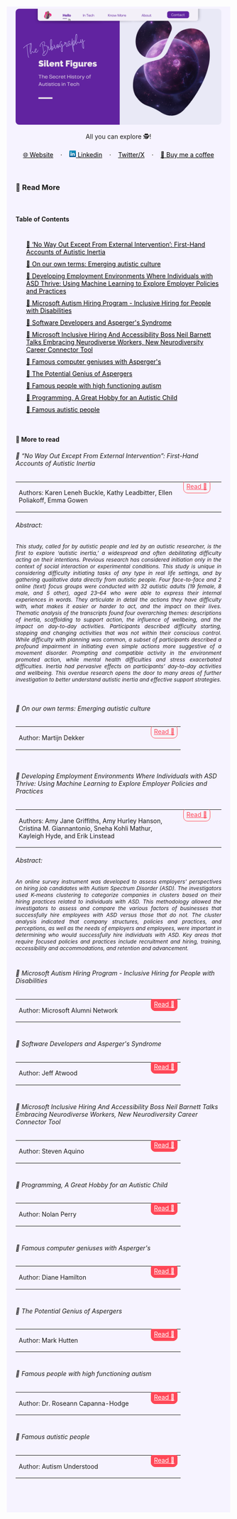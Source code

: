 <!-- SHORTLINKS -->
[no-way]: https://www.frontiersin.org/journals/psychology/articles/10.3389/fpsyg.2021.631596/full
[own-term]: https://www.autscape.org/2015/programme/handouts/Autistic-Culture-07-Oct-1999.pdf
[microsoft-autism-program]: https://www.microsoftalumni.com/s/1769/19/interior.aspx?gid=2&pgid=1119&sid=1769
[coding-horror]: https://blog.codinghorror.com/software-developers-and-aspergers-syndrome/
[neil-barnett-talk]: https://www.forbes.com/sites/stevenaquino/2022/05/02/microsoft-inclusive-hiring-and-accessibility-boss-neil-barnett-talks-embracing-neurodiverse-workers-new-neurodiversity-career-connector-tool/?sh=749f70f23990
[computer-genius]: https://drdianehamilton.com/famous-computer-geniuses-with-aspergers/
[potential-genius]: https://www.myaspergerschild.com/2010/10/potential-genius-of-aspergers.html?m=1
[famous-autism]: https://medium.com/@drroseanncapannahodge/famous-people-with-high-functioning-autism-65edb944629f
[famous-autistic]: https://autismunderstood.co.uk/what-actually-is-autism/famous-autistic-people-2/
[autistic-child]: https://neuroclastic.com/programming-a-great-hobby-for-an-autistic-child/


<!-- RESOURCES COVER -->
<div style="background-color: #F6F3FF; padding: 20px">
<p align="center" style="margin-top: -15px">
  <a href="https://github.com/HelviraG/resources.silent-figures">
    <img style="border-radius: 8px" src="../assets/images/silent-figures_cover.png" alt="Logo" />
  </a>
</p>

  <p align="center">
    All you can explore 🕵️!
    <br />
    <br />
    <a href="https://helvirag.github.io" style="padding: 6px 12px; color: black" onmouseover="this.style.color='purple'; this.style.fontWeight=''" onmouseleave="this.style.color='black'">🌐 Website</a>
    ·
    <a href="https://linkedin.com/helvira-dev" style="padding: 6px 12px; color: black" onmouseover="this.style.color='purple';fontSize=''" onmouseleave="this.style.color='black'; this.style.fontWeight='normal'; fontSize='12px'"><img src="../assets/images/linkedin.png" width="15px"/> Linkedin</a>
    ·
    <a href="https://twitter.com/helvira_g" style="padding: 6px 12px; color: black" onmouseover="this.style.color='purple';" onmouseleave="this.style.color='black'">Twitter/X</a>
    ·
    <a href="https://www.buymeacoffee.com/helvira" style="padding: 6px 12px; color: black" onmouseover="this.style.color='purple';" onmouseleave="this.style.color='black'">🥤 Buy me a coffee</a>
  </p>

  <br />

  <!-- READ MORE ASSETS -->
  ### 🔎 Read More

  <br />
    
  <!-- TABLE OF CONTENTS -->
  #### Table of Contents

  <ol style="list-style-type: none; margin-top: 40px;">
    <li style="margin-top: 8px">
    <a href="https://github.com/HelviraG/conferences.resources/blob/main/silent_figures/sections/ReadMoreAssets.md#-no-way-out-except-from-external-intervention-first-hand-accounts-of-autistic-inertia" style="color: black" onmouseover="this.style.fontWeight='700';this.style.color='#6A42AB';" onmouseout="this.style.fontWeight='';this.style.color='black';">🧷 ‘No Way Out Except From External Intervention’: First-Hand Accounts of Autistic Inertia</a>
    </li>
    <li style="margin-top: 10px">
    <a href="https://github.com/HelviraG/conferences.resources/blob/main/silent_figures/sections/ReadMoreAssets.md#-on-our-own-terms-emerging-autistic-culture" style="color: black" onmouseover="this.style.fontWeight='700';this.style.color='#6A42AB';" onmouseout="this.style.fontWeight='';this.style.color='black';">🧷 On our own terms: Emerging autistic culture</a>
    </li>
    <li style="margin-top: 10px">
    <a href="https://github.com/HelviraG/conferences.resources/blob/main/silent_figures/sections/ReadMoreAssets.md#-developing-employment-environments-where-individuals-with-asd-thrive-using-machine-learning-to-explore-employer-policies-and-practices" style="color: black" onmouseover="this.style.fontWeight='700';this.style.color='#6A42AB';" onmouseout="this.style.fontWeight='';this.style.color='black';">🧷 Developing Employment Environments Where Individuals with ASD Thrive: Using Machine Learning to Explore Employer Policies and Practices</a>
    </li>
    <li style="margin-top: 10px">
    <a href="https://github.com/HelviraG/conferences.resources/blob/main/silent_figures/sections/ReadMoreAssets.md#-microsoft-autism-hiring-program---inclusive-hiring-for-people-with-disabilities" style="color: black" onmouseover="this.style.fontWeight='700';this.style.color='#6A42AB';" onmouseout="this.style.fontWeight='';this.style.color='black';">🧷 Microsoft Autism Hiring Program - Inclusive Hiring for People with Disabilities</a>
    </li>
    <li style="margin-top: 10px">
    <a href="https://github.com/HelviraG/conferences.resources/blob/main/silent_figures/sections/ReadMoreAssets.md#--software-developers-and-aspergers-syndrome" style="color: black" onmouseover="this.style.fontWeight='700';this.style.color='#6A42AB';" onmouseout="this.style.fontWeight='';this.style.color='black';">🧷 Software Developers and Asperger's Syndrome</a>
    </li>
    <li style="margin-top: 10px">
    <a href="https://github.com/HelviraG/conferences.resources/blob/main/silent_figures/sections/ReadMoreAssets.md#-microsoft-inclusive-hiring-and-accessibility-boss-neil-barnett-talks-embracing-neurodiverse-workers-new-neurodiversity-career-connector-tool" style="color: black" onmouseover="this.style.fontWeight='700';this.style.color='#6A42AB';" onmouseout="this.style.fontWeight='';this.style.color='black';">🧷 Microsoft Inclusive Hiring And Accessibility Boss Neil Barnett Talks Embracing Neurodiverse Workers, New Neurodiversity Career Connector Tool</a>
    </li>
    <li style="margin-top: 10px">
    <a href="https://github.com/HelviraG/conferences.resources/blob/main/silent_figures/sections/ReadMoreAssets.md#-famous-computer-geniuses-with-aspergers" style="color: black" onmouseover="this.style.fontWeight='700';this.style.color='#6A42AB';" onmouseout="this.style.fontWeight='';this.style.color='black';">🧷 Famous computer geniuses with Asperger's</a>
    </li>
    <li style="margin-top: 10px">
    <a href="https://github.com/HelviraG/conferences.resources/blob/main/silent_figures/sections/ReadMoreAssets.md#-the-potential-genius-of-aspergers" style="color: black" onmouseover="this.style.fontWeight='700';this.style.color='#6A42AB';" onmouseout="this.style.fontWeight='';this.style.color='black';">🧷 The Potential Genius of Aspergers</a>
    </li>
    <li style="margin-top: 10px">
    <a href="https://github.com/HelviraG/conferences.resources/blob/main/silent_figures/sections/ReadMoreAssets.md#-famous-people-with-high-functioning-autism" style="color: black" onmouseover="this.style.fontWeight='700';this.style.color='#6A42AB';" onmouseout="this.style.fontWeight='';this.style.color='black';">🧷 Famous people with high functioning autism</a>
    </li>
    <li style="margin-top: 10px">
    <a href="https://github.com/HelviraG/conferences.resources/blob/main/silent_figures/sections/ReadMoreAssets.md#-programming-a-great-hobby-for-an-autistic-child" style="color: black" onmouseover="this.style.fontWeight='700';this.style.color='#6A42AB';" onmouseout="this.style.fontWeight='';this.style.color='black';">🧷 Programming, A Great Hobby for an Autistic Child</a>
    </li>
    <li style="margin-top: 10px">
    <a href="https://github.com/HelviraG/conferences.resources/blob/main/silent_figures/sections/ReadMoreAssets.md#-famous-autistic-people" style="color: black" onmouseover="this.style.fontWeight='700';this.style.color='#6A42AB';" onmouseout="this.style.fontWeight='';this.style.color='black';">🧷 Famous autistic people</a>
    </li>
  </ol>

  <br />

  #### 🔎 More to read

  ###### 📰 “No Way Out Except From External Intervention”: First-Hand Accounts of Autistic Inertia

  <table>
    <tbody>
      <tr align="left">
        <td style="border: none"><p style="font-size: 14px">Authors: Karen Leneh Buckle, Kathy Leadbitter, Ellen Poliakoff, Emma Gowen</p></td>
        <td width="20%" style="border: none; vertical-align: top">
          <a href="[no-way]" style="color: #ff4757; border: 1px solid #ff4757; padding: 6px; border-radius: 10px">Read 👀</a>
        </td>
      </tr>
    </tbody>
  </table>
  <h6>Abstract:</h6>
  <p style="font-size: 12px; font-style: italic; text-align: justify">
  This study, called for by autistic people and led by an autistic researcher, is the first to explore ‘autistic inertia,’ a widespread and often debilitating difficulty acting on their intentions. Previous research has considered initiation only in the context of social interaction or experimental conditions. This study is unique in considering difficulty initiating tasks of any type in real life settings, and by gathering qualitative data directly from autistic people. Four face-to-face and 2 online (text) focus groups were conducted with 32 autistic adults (19 female, 8 male, and 5 other), aged 23–64 who were able to express their internal experiences in words. They articulate in detail the actions they have difficulty with, what makes it easier or harder to act, and the impact on their lives. Thematic analysis of the transcripts found four overarching themes: descriptions of inertia, scaffolding to support action, the influence of wellbeing, and the impact on day-to-day activities. Participants described difficulty starting, stopping and changing activities that was not within their conscious control. While difficulty with planning was common, a subset of participants described a profound impairment in initiating even simple actions more suggestive of a movement disorder. Prompting and compatible activity in the environment promoted action, while mental health difficulties and stress exacerbated difficulties. Inertia had pervasive effects on participants’ day-to-day activities and wellbeing. This overdue research opens the door to many areas of further investigation to better understand autistic inertia and effective support strategies.
  </p>
  <br />
 
  ###### 📰 On our own terms: Emerging autistic culture 

  <table>
    <tbody>
      <tr align="left">
        <td style="border: none"><p style="font-size: 14px">Author: Martijn Dekker</p></td>
        <td width="20%" style="border: none; vertical-align: top">
          <a href="[own-term]" style="color: #ff4757; border: 1px solid #ff4757; padding: 6px; border-radius: 10px">Read 👀</a>
        </td>
      </tr>
    </tbody>
  </table>

<br />

  ###### 📰 Developing Employment Environments Where Individuals with ASD Thrive: Using Machine Learning to Explore Employer Policies and Practices

  <table>
    <tbody>
      <tr align="left">
        <td style="border: none"><p style="font-size: 14px">Authors: Amy Jane Griffiths, Amy Hurley Hanson, Cristina M. Giannantonio, Sneha Kohli Mathur, Kayleigh Hyde, and Erik Linstead</p></td>
        <td width="20%" style="border: none; vertical-align: top">
          <a href="[machine-learning]" style="color: #ff4757; border: 1px solid #ff4757; padding: 6px; border-radius: 10px">Read 👀</a>
        </td>
      </tr>
    </tbody>
  </table>
  <h6>Abstract:</h6>
  <p style="font-size: 12px; font-style: italic; text-align: justify">
  An online survey instrument was developed to assess employers’ perspectives on hiring job candidates with Autism Spectrum Disorder (ASD). The investigators used K-means clustering to categorize companies in clusters based on their hiring practices related to individuals with ASD. This methodology allowed the investigators to assess and compare the various factors of businesses that successfully hire employees with ASD versus those that do not. The cluster analysis indicated that company structures, policies and practices, and perceptions, as well as the needs of employers and employees, were important in determining who would successfully hire individuals with ASD. Key areas that require focused policies and practices include recruitment and hiring, training, accessibility and accommodations, and retention and advancement.  
  <div style="margin-top: 40px"></div>

###### 📰 Microsoft Autism Hiring Program - Inclusive Hiring for People with Disabilities

  <table>
    <tbody>
      <tr align="left">
        <td style="border: none"><p style="font-size: 14px">Author: Microsoft Alumni Network</p></td>
        <td width="20%" style="border: none; vertical-align: top">
          <a href="[microsoft-autism-program]" style="color: white; background-color: #ff4757; border: 1px solid #ff4757; padding: 6px; border-radius: 10px" 
            onmouseover="this.style.fontWeight='500';this.style.border='1px solid #ffa502';this.style.color='white';this.style.backgroundColor='#ffa502';" 
            onmouseout="this.style.fontWeight='';this.style.color='white';this.style.backgroundColor='#ff4757';this.style.borderColor='#ff4757'">
            Read 👀
          </a>
        </td>
      </tr>
    </tbody>
  </table>
  
  <div style="margin-top: 40px"></div>

###### 📰  Software Developers and Asperger's Syndrome

  <table>
    <tbody>
      <tr align="left">
        <td style="border: none"><p style="font-size: 14px">Author: Jeff Atwood</p></td>
        <td width="20%" style="border: none; vertical-align: top">
          <a href="[coding-horror]" style="color: white; background-color: #ff4757; border: 1px solid #ff4757; padding: 6px; border-radius: 10px" 
            onmouseover="this.style.fontWeight='500';this.style.border='1px solid #ffa502';this.style.color='white';this.style.backgroundColor='#ffa502';" 
            onmouseout="this.style.fontWeight='';this.style.color='white';this.style.backgroundColor='#ff4757';this.style.borderColor='#ff4757'">
            Read 👀
          </a>
        </td>
      </tr>
    </tbody>
  </table>
  
  <div style="margin-top: 40px"></div>

  
###### 📰 Microsoft Inclusive Hiring And Accessibility Boss Neil Barnett Talks Embracing Neurodiverse Workers, New Neurodiversity Career Connector Tool

  <table>
    <tbody>
      <tr align="left">
        <td style="border: none"><p style="font-size: 14px">Author: Steven Aquino</p></td>
        <td width="20%" style="border: none; vertical-align: top">
          <a href="[neil-barnett-talk]" style="color: white; background-color: #ff4757; border: 1px solid #ff4757; padding: 6px; border-radius: 10px" 
            onmouseover="this.style.fontWeight='500';this.style.border='1px solid #ffa502';this.style.color='white';this.style.backgroundColor='#ffa502';" 
            onmouseout="this.style.fontWeight='';this.style.color='white';this.style.backgroundColor='#ff4757';this.style.borderColor='#ff4757'">
            Read 👀
          </a>
        </td>
      </tr>
    </tbody>
  </table>
  
  <div style="margin-top: 40px"></div>
   
###### 📰 Programming, A Great Hobby for an Autistic Child

  <table>
    <tbody>
      <tr align="left">
        <td style="border: none"><p style="font-size: 14px">Author: Nolan Perry</p></td>
        <td width="20%" style="border: none; vertical-align: top">
          <a href="[autistic-child]" style="color: white; background-color: #ff4757; border: 1px solid #ff4757; padding: 6px; border-radius: 10px" 
            onmouseover="this.style.fontWeight='500';this.style.border='1px solid #ffa502';this.style.color='white';this.style.backgroundColor='#ffa502';" 
            onmouseout="this.style.fontWeight='';this.style.color='white';this.style.backgroundColor='#ff4757';this.style.borderColor='#ff4757'">
            Read 👀
          </a>
        </td>
      </tr>
    </tbody>
  </table>
  
  <div style="margin-top: 40px"></div>

    
###### 📰 Famous computer geniuses with Asperger's

  <table>
    <tbody>
      <tr align="left">
        <td style="border: none"><p style="font-size: 14px">Author: Diane Hamilton</p></td>
        <td width="20%" style="border: none; vertical-align: top">
          <a href="[computer-genius]" style="color: white; background-color: #ff4757; border: 1px solid #ff4757; padding: 6px; border-radius: 10px" 
            onmouseover="this.style.fontWeight='500';this.style.border='1px solid #ffa502';this.style.color='white';this.style.backgroundColor='#ffa502';" 
            onmouseout="this.style.fontWeight='';this.style.color='white';this.style.backgroundColor='#ff4757';this.style.borderColor='#ff4757'">
            Read 👀
          </a>
        </td>
      </tr>
    </tbody>
  </table>
  
  <div style="margin-top: 40px"></div>

    
###### 📰 The Potential Genius of Aspergers

  <table>
    <tbody>
      <tr align="left">
        <td style="border: none"><p style="font-size: 14px">Author: Mark Hutten</p></td>
        <td width="20%" style="border: none; vertical-align: top">
          <a href="[potential-genius]" style="color: white; background-color: #ff4757; border: 1px solid #ff4757; padding: 6px; border-radius: 10px" 
            onmouseover="this.style.fontWeight='500';this.style.border='1px solid #ffa502';this.style.color='white';this.style.backgroundColor='#ffa502';" 
            onmouseout="this.style.fontWeight='';this.style.color='white';this.style.backgroundColor='#ff4757';this.style.borderColor='#ff4757'">
            Read 👀
          </a>
        </td>
      </tr>
    </tbody>
  </table>
  
  <div style="margin-top: 40px"></div>

    
###### 📰 Famous people with high functioning autism

  <table>
    <tbody>
      <tr align="left">
        <td style="border: none"><p style="font-size: 14px">Author: Dr. Roseann Capanna-Hodge</p></td>
        <td width="20%" style="border: none; vertical-align: top">
          <a href="[famous-autism]" style="color: white; background-color: #ff4757; border: 1px solid #ff4757; padding: 6px; border-radius: 10px" 
            onmouseover="this.style.fontWeight='500';this.style.border='1px solid #ffa502';this.style.color='white';this.style.backgroundColor='#ffa502';" 
            onmouseout="this.style.fontWeight='';this.style.color='white';this.style.backgroundColor='#ff4757';this.style.borderColor='#ff4757'">
            Read 👀
          </a>
        </td>
      </tr>
    </tbody>
  </table>
  
  <div style="margin-top: 40px"></div>

    
###### 📰 Famous autistic people

  <table>
    <tbody>
      <tr align="left">
        <td style="border: none"><p style="font-size: 14px">Author: Autism Understood</p></td>
        <td width="20%" style="border: none; vertical-align: top">
          <a href="[famous-autistic]" style="color: white; background-color: #ff4757; border: 1px solid #ff4757; padding: 6px; border-radius: 10px" 
            onmouseover="this.style.fontWeight='500';this.style.border='1px solid #ffa502';this.style.color='white';this.style.backgroundColor='#ffa502';" 
            onmouseout="this.style.fontWeight='';this.style.color='white';this.style.backgroundColor='#ff4757';this.style.borderColor='#ff4757'">
            Read 👀
          </a>
        </td>
      </tr>
    </tbody>
  </table>
  
  <div style="margin-top: 40px"></div>
  <br />

</div>